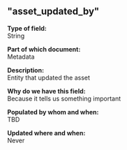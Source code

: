 ## "asset_updated_by"

**Type of field:**  
String  

**Part of which document:**  
Metadata

**Description:**  
Entity that updated the asset

**Why do we have this field:**  
Because it tells us something important  

**Populated by whom and when:**  
TBD

**Updated where and when:**  
Never
